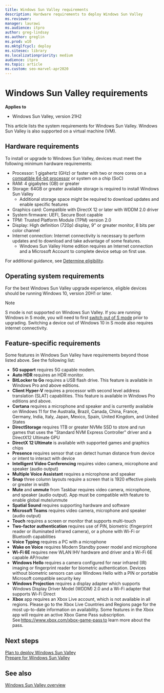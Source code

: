 ```yaml
---
title: Windows Sun Valley requirements
description: Hardware requirements to deploy Windows Sun Valley
ms.reviewer: 
manager: laurawi
ms.audience: itpro
author: greg-lindsay
ms.author: greglin
ms.prod: w10
ms.mktglfcycl: deploy
ms.sitesec: library
ms.localizationpriority: medium
audience: itpro
ms.topic: article
ms.custom: seo-marvel-apr2020
---
```


# Windows Sun Valley requirements

**Applies to**

-   Windows Sun Valley, version 21H2

This article lists the system requirements for Windows Sun Valley. Windows Sun Valley is also supported on a virtual machine (VM). 

## Hardware requirements

To install or upgrade to Windows Sun Valley, devices must meet the following minimum hardware requirements:
 
- Processor: 1 gigahertz (GHz) or faster with two or more cores on a [compatible 64-bit processor](http://aka.ms/CPUlist) or system on a chip (SoC)
- RAM: 4 gigabytes (GB) or greater
- Storage: 64GB or greater available storage is required to install Windows Sun Valley
  - Additional storage space might be required to download updates and enable specific features
- Graphics card: Compatible with DirectX 12 or later with WDDM 2.0 driver
- System firmware: UEFI, Secure Boot capable
- TPM: Trusted Platform Module (TPM) version 2.0
- Display: High definition (720p) display, 9" or greater monitor, 8 bits per color channel
- Internet connection: Internet connectivity is necessary to perform updates and to download and take advantage of some features. 
  - Windows Sun Valley Home edition requires an Internet connection and a Microsoft Account to complete device setup on first use.

For additional guidance, see [Determine eligibility](windows-sv-plan.md#determine-eligibility).

## Operating system requirements

For the best Windows Sun Valley upgrade experience, eligible devices should be running Windows 10, version 20H1 or later.

> [!NOTE]
> S mode is not supported on Windows Sun Valley.
> If you are running Windows in S mode, you will need to first [switch out of S mode](/windows/deployment/windows-10-pro-in-s-mode) prior to upgrading. Switching a device out of Windows 10 in S mode also requires internet connectivity.

## Feature-specific requirements

Some features in Windows Sun Valley have requirements beyond those listed above. See the following list: 

- **5G support** requires 5G capable modem.
- **Auto HDR** requires an HDR monitor.
- **BitLocker to Go** requires a USB flash drive. This feature is available in Windows Pro and above editions. 
- **Client Hyper-V** requires a processor with second level address translation (SLAT) capabilities. This feature is available in Windows Pro editions and above. 
- **Cortana** requires a microphone and speaker and is currently available on Windows 11 for the Australia, Brazil, Canada, China, France, Germany, India, Italy, Japan, Mexico, Spain, United Kingdom, and United States 
- **DirectStorage** requires 1TB or greater NVMe SSD to store and run games that uses the "Standard NVM Express Controller" driver and a DirectX12 Ultimate GPU 
- **DirectX 12 Ultimate** is available with supported games and graphics chips 
- **Presence** requires sensor that can detect human distance from device or intent to interact with device 
- **Intelligent Video Conferencing** requires video camera, microphone and speaker (audio output) 
- **Multiple Voice Assistant** requires a microphone and speaker 
- **Snap** three column layouts require a screen that is 1920 effective pixels or greater in width 
- **Mute** and **unmute** from Taskbar requires video camera, microphone, and speaker (audio output). App must be compatible with feature to enable global mute/unmute 
- **Spatial Sound** requires supporting hardware and software 
- **Microsoft Teams** requires video camera, microphone and speaker (audio output) 
- **Touch** requires a screen or monitor that supports multi-touch 
- **Two-factor authentication** requires use of PIN, biometric (fingerprint reader or illuminated infrared camera), or a phone with Wi-Fi or Bluetooth capabilities 
- **Voice Typing** requires a PC with a microphone  
- **Wake on Voice** requires Modern Standby power model and microphone 
- **Wi-Fi 6E** requires new WLAN IHV hardware and driver and a Wi-Fi 6E capable AP/router 
- **Windows Hello** requires a camera configured for near infrared (IR) imaging or fingerprint reader for biometric authentication. Devices without biometric sensors can use Windows Hello with a PIN or portable Microsoft compatible security key 
- **Windows Projection** requires a display adapter which supports Windows Display Driver Model (WDDM) 2.0 and a Wi-Fi adapter that supports Wi-Fi Direct 
- **Xbox** app requires an Xbox Live account, which is not available in all regions. Please go to the Xbox Live Countries and Regions page for the most up-to-date information on availability. Some features in the Xbox app will require an active Xbox Game Pass subscription. See https://www.xbox.com/xbox-game-pass to learn more about the pass.  


## Next steps

[Plan to deploy Windows Sun Valley](windows-sv-plan.md)<br>
[Prepare for Windows Sun Valley](windows-sv-prepare.md)

## See also

[Windows Sun Valley overview](windows-sv.md)

